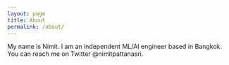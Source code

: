 ```yaml
---
layout: page
title: About
permalink: /about/
---
```


My name is Nimit. I am an independent ML/AI engineer based in Bangkok. You can reach me on Twitter @nimitpattanasri.